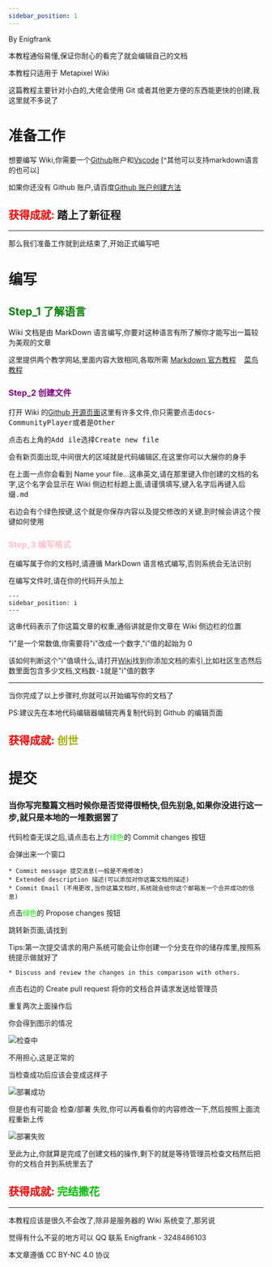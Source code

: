 ```yaml
---
sidebar_position: 1
---
```


<!--By Enigfrank-->

By Enigfrank

本教程通俗易懂,保证你耐心的看完了就会编辑自己的文档

本教程只适用于 Metapixel Wiki

这篇教程主要针对小白的,大佬会使用 Git 或者其他更方便的东西能更快的创建,我这里就不多说了

# 准备工作

想要编写 Wiki,你需要一个[Github](https://github.com/)账户和[Vscode](https://code.visualstudio.com/) [^其他可以支持markdown语言的也可以]

如果你还没有 Github 账户,请百度[Github 账户创建方法](https://zhuanlan.zhihu.com/p/616594520)

## <font color=red>获得成就:</font> 踏上了新征程

---

那么我们准备工作就到此结束了,开始正式编写吧

# 编写

## <font color=green>Step_1 了解语言</font>

Wiki 文档是由 MarkDown 语言编写,你要对这种语言有所了解你才能写出一篇较为美观的文章

这里提供两个教学网站,里面内容大致相同,各取所需 [Markdown 官方教程](https://markdown.com.cn/basic-syntax/) &nbsp;&nbsp; [菜鸟教程](https://www.runoob.com/markdown/)

### <font color=purple>Step_2 创建文件</font>

打开 Wiki 的[Github 开源页面](https://github.com/Me7aPixel/meta-pixel-wiki/tree/main)这里有许多文件,你只需要点击<kbd>docs</kbd>-<kbd>CommunityPlayer</kbd>或者是<kbd>Other</kbd>

点击右上角的<kbd>Add ile</kbd>选择<kbd>Create new file</kbd>

会有新页面出现,中间很大的区域就是代码编辑区,在这里你可以大展你的身手

在上面一点你会看到 Name your file...这串英文,请在那里键入你创建的文档的名字,这个名字会显示在 Wiki 侧边栏标题上面,请谨慎填写,键入名字后再键入后缀<kbd>.md</kbd>

右边会有个绿色按键,这个就是你保存内容以及提交修改的关键,到时候会讲这个按键如何使用

### <font color=pink>Step_3 编写格式</font>

在编写属于你的文档时,请遵循 MarkDown 语言格式编写,否则系统会无法识别

在编写文件时,请在你的代码开头加上

```
---
sidebar_position: i
---
```

这串代码表示了你这篇文章的权重,通俗讲就是你文章在 Wiki 侧边栏的位置

"i"是一个常数值,你需要将"i"改成一个数字,"i"值的起始为 0

该如何判断这个"i"值填什么,请打开[Wiki](https://wiki.metamc.top/)找到你添加文档的索引,比如<kbd>社区生态</kbd>然后数里面包含多少文档,<kbd>文档数-1</kbd>就是"i"值的数字

---

当你完成了以上步骤时,你就可以开始编写你的文档了

PS:建议先在本地<kbd>代码编辑器</kbd>编辑完再复制代码到 Github 的编辑页面

## <font color=red>获得成就:</font> <font color=rainbow>创世</font>

# 提交

### 当你写完整篇文档时候你是否觉得很畅快,但先别急,如果你没进行这一步,就只是本地的一堆数据罢了

代码检查无误之后,请点击右上方<font color=gree>绿色</font>的 Commit changes 按钮

会弹出来一个窗口

```
* Commit message 提交消息(一般是不用修改)
* Extended description 描述(可以添加对你这篇文档的描述)
* Commit Email (不用更改,当你这篇文档时,系统就会给你这个邮箱发一个合并成功的信息)
```

点击<font color=gree>绿色</font>的 Propose changes 按钮

跳转新页面,请找到

Tips:第一次提交请求的用户系统可能会让你创建一个分支在你的储存库里,按照系统提示做就好了

```
* Discuss and review the changes in this comparison with others.
```

点击右边的 Create pull request 将你的文档合并请求发送给管理员

重复两次上面操作后

你会得到图示的情况

![检查中](http://metapixel.test.upcdn.net/1.png)

不用担心,这是正常的

当检查成功后应该会变成这样子

![部署成功](http://metapixel.test.upcdn.net/2.png)

但是也有可能会 检查/部署 失败,你可以再看看你的内容修改一下,然后按照上面流程重新上传

![部署失败](http://metapixel.test.upcdn.net/3.png)

至此为止,你就算是完成了创建文档的操作,剩下的就是等待管理员检查文档然后把你的文档合并到系统里去了

## <font color=red>获得成就:</font> <font color=rock>完结撒花</font>

---

本教程应该是很久不会改了,除非是服务器的 Wiki 系统变了,那另说

觉得有什么不妥的地方可以 QQ 联系 Enigfrank - 3248486103

本文章遵循 CC BY-NC 4.0 协议

<!--By Enigfrank-->
